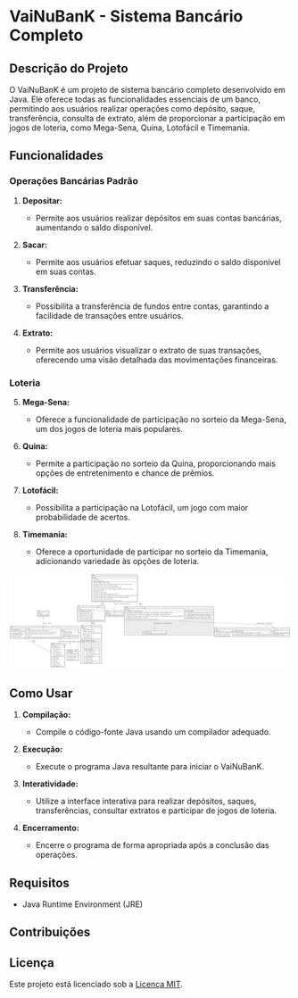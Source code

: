 # VaiNuBanK - Sistema Bancário Completo

## Descrição do Projeto

O VaiNuBanK é um projeto de sistema bancário completo desenvolvido em Java. Ele oferece todas as funcionalidades
essenciais de um banco, permitindo aos usuários realizar operações como depósito, saque, transferência, consulta de
extrato, além de proporcionar a participação em jogos de loteria, como Mega-Sena, Quina, Lotofácil e Timemania.

## Funcionalidades

### Operações Bancárias Padrão

1. **Depositar:**

    - Permite aos usuários realizar depósitos em suas contas bancárias, aumentando o saldo disponível.
2. **Sacar:**

    - Permite aos usuários efetuar saques, reduzindo o saldo disponível em suas contas.
3. **Transferência:**

    - Possibilita a transferência de fundos entre contas, garantindo a facilidade de transações entre usuários.
4. **Extrato:**

    - Permite aos usuários visualizar o extrato de suas transações, oferecendo uma visão detalhada das movimentações
      financeiras.

### Loteria

5. **Mega-Sena:**

    - Oferece a funcionalidade de participação no sorteio da Mega-Sena, um dos jogos de loteria mais populares.
6. **Quina:**

    - Permite a participação no sorteio da Quina, proporcionando mais opções de entretenimento e chance de prêmios.
7. **Lotofácil:**

    - Possibilita a participação na Lotofácil, um jogo com maior probabilidade de acertos.
8. **Timemania:**

    - Oferece a oportunidade de participar no sorteio da Timemania, adicionando variedade às opções de loteria.

![Main_structure.png](src%2FMain_structure.png)

## Como Usar

1. **Compilação:**

    - Compile o código-fonte Java usando um compilador adequado.
2. **Execução:**

    - Execute o programa Java resultante para iniciar o VaiNuBanK.
3. **Interatividade:**

    - Utilize a interface interativa para realizar depósitos, saques, transferências, consultar extratos e participar de
      jogos de loteria.
4. **Encerramento:**

    - Encerre o programa de forma apropriada após a conclusão das operações.

## Requisitos

- Java Runtime Environment (JRE)

## Contribuições

## Licença

Este projeto está licenciado sob a [Licença MIT](#).
